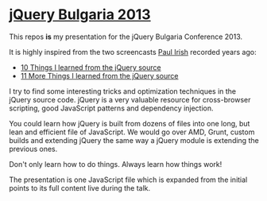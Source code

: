 [jQuery Bulgaria 2013](http://www.jquerybulgaria.com/jquery2013/)
======================

This repos **is** my presentation for the jQuery Bulgaria Conference 2013.

It is highly inspired from the two screencasts [Paul Irish](https://github.com/paulirish) recorded years ago:

* [10 Things I learned from the jQuery source](http://www.paulirish.com/2010/10-things-i-learned-from-the-jquery-source/)
* [11 More Things I learned from the jQuery source](http://www.paulirish.com/2011/11-more-things-i-learned-from-the-jquery-source/)

I try to find some interesting tricks and optimization techniques in the jQuery source code. jQuery is a very valuable resource for cross-browser scripting, good JavaScript patterns and dependency injection.

You could learn how jQuery is built from dozens of files into one long, but lean and efficient file of JavaScript. We would go over AMD, Grunt, custom builds and extending jQuery the same way a jQuery module is extending the previous ones.

Don't only learn how to do things. Always learn how things work!

The presentation is one JavaScript file which is expanded from the initial points to its full content live during the talk.
